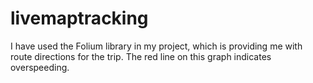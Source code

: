 # livemaptracking
I have used the Folium library in my project, which is providing me with route directions for the trip. The red line on this graph indicates overspeeding.
